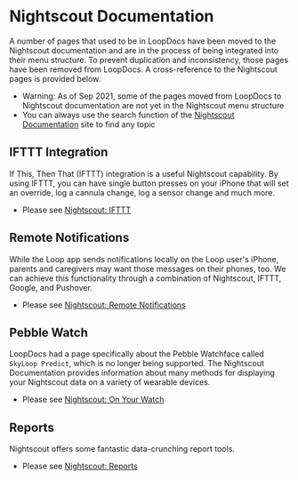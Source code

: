 # Nightscout Documentation

A number of pages that used to be in LoopDocs have been moved to the Nightscout documentation and are in the process of being integrated into their menu structure. To prevent duplication and inconsistency, those pages have been removed from LoopDocs.  A cross-reference to the Nightscout pages is provided below.

* Warning: As of Sep 2021, some of the pages moved from LoopDocs to Nightscout documentation are not yet in the Nightscout menu structure
* You can always use the search function of the  [Nightscout Documentation](https://nightscout.github.io/) site to find any topic


## IFTTT Integration

If This, Then That (IFTTT) integration is a useful Nightscout capability. By using IFTTT, you can have single button presses on your iPhone that will set an override, log a cannula change, log a sensor change and much more.

* Please see [Nightscout: IFTTT](https://nightscout.github.io/nightscout/ifttt/)

## Remote Notifications

While the Loop app sends notifications locally on the Loop user's iPhone, parents and caregivers may want those messages on their phones, too.  We can achieve this functionality through a combination of Nightscout, IFTTT, Google, and Pushover.

* Please see [Nightscout: Remote Notifications](https://nightscout.github.io/nightscout/pushover/)

## Pebble Watch

LoopDocs had a page specifically about the Pebble Watchface called `SkyLoop Predict`, which is no longer being supported. The Nightscout Documentation provides information about many methods for displaying your Nightscout data on a variety of wearable devices.

* Please see [Nightscout: On Your Watch](https://nightscout.github.io/nightscout/wearable/)

## Reports

Nightscout offers some fantastic data-crunching report tools.

* Please see [Nightscout: Reports](https://nightscout.github.io/nightscout/reports/)

